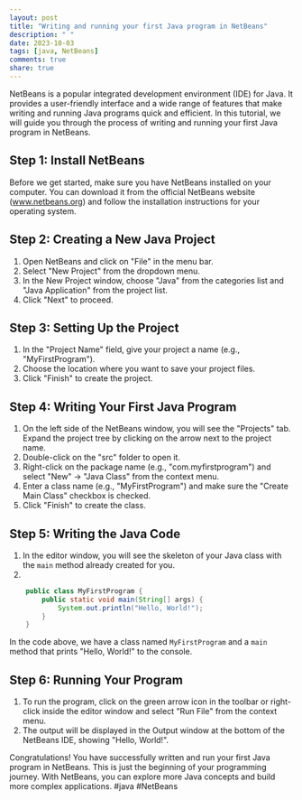 ```yaml
---
layout: post
title: "Writing and running your first Java program in NetBeans"
description: " "
date: 2023-10-03
tags: [java, NetBeans]
comments: true
share: true
---
```


NetBeans is a popular integrated development environment (IDE) for Java. It provides a user-friendly interface and a wide range of features that make writing and running Java programs quick and efficient. In this tutorial, we will guide you through the process of writing and running your first Java program in NetBeans.

## Step 1: Install NetBeans
Before we get started, make sure you have NetBeans installed on your computer. You can download it from the official NetBeans website (www.netbeans.org) and follow the installation instructions for your operating system.

## Step 2: Creating a New Java Project
1. Open NetBeans and click on "File" in the menu bar.
2. Select "New Project" from the dropdown menu.
3. In the New Project window, choose "Java" from the categories list and "Java Application" from the project list.
4. Click "Next" to proceed.

## Step 3: Setting Up the Project
1. In the "Project Name" field, give your project a name (e.g., "MyFirstProgram").
2. Choose the location where you want to save your project files.
3. Click "Finish" to create the project.

## Step 4: Writing Your First Java Program
1. On the left side of the NetBeans window, you will see the "Projects" tab. Expand the project tree by clicking on the arrow next to the project name.
2. Double-click on the "src" folder to open it.
3. Right-click on the package name (e.g., "com.myfirstprogram") and select "New" -> "Java Class" from the context menu.
4. Enter a class name (e.g., "MyFirstProgram") and make sure the "Create Main Class" checkbox is checked.
5. Click "Finish" to create the class.

## Step 5: Writing the Java Code
1. In the editor window, you will see the skeleton of your Java class with the `main` method already created for you.
2. 

```java
    public class MyFirstProgram {
        public static void main(String[] args) {
            System.out.println("Hello, World!");
        }
    }
```

In the code above, we have a class named `MyFirstProgram` and a `main` method that prints "Hello, World!" to the console.

## Step 6: Running Your Program
1. To run the program, click on the green arrow icon in the toolbar or right-click inside the editor window and select "Run File" from the context menu.
2. The output will be displayed in the Output window at the bottom of the NetBeans IDE, showing "Hello, World!".

Congratulations! You have successfully written and run your first Java program in NetBeans. This is just the beginning of your programming journey. With NetBeans, you can explore more Java concepts and build more complex applications. #java #NetBeans